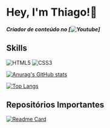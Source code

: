 # Hey, I'm Thiago!👋

##### Criador de conteúdo no [![Youtube](https://www.youtube.com/channel/UCQVkzedXuUetHy4zQ0ijDHw)]

## Skills
![HTML5](https://img.shields.io/badge/HTML5-E34F26?style=for-the-badge&logo=html5&logoColor=white)
![CSS3](https://img.shields.io/badge/CSS3-1572B6?style=for-the-badge&logo=css3&logoColor=white)

[![Anurag's GitHub stats](https://github-readme-stats.vercel.app/api?username=ThiagoSGomes-Dev&count_private=true&show_icons=true&show_icons=true&theme=onedark)](https://github.com/anuraghazra/github-readme-stats)

[![Top Langs](https://github-readme-stats.vercel.app/api/top-langs/?username=ThiagoSGomes-Dev&layout=compact&theme=onedark)](https://github.com/anuraghazra/github-readme-stats)

## Repositórios Importantes
[![Readme Card](https://github-readme-stats.vercel.app/api/pin/?username=ThiagoSGomes-Dev&repo=ThiagoSGomes-Dev&theme=onedark)](https://github.com/anuraghazra/github-readme-stats)
